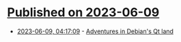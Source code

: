 # [Published on 2023-06-09](index.md)

* [2023-06-09, 04:17:09](https://lobste.rs/s/gbnhcb/adventures_debian_s_qt_land) - [Adventures in Debian's Qt land](https://perezmeyer.com.ar/blog/2023/06/08/adventures_in_debian_s_qt_land/)
